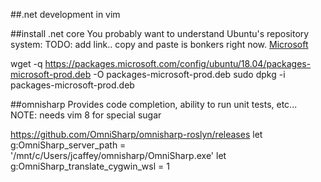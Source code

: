 ##.net development in vim

##install .net core
You probably want to understand Ubuntu's repository system:
TODO: add link.. copy and paste is bonkers right now.
[Microsoft](https://docs.microsoft.com/en-us/dotnet/core/install/linux-package-manager-ubuntu-1804)

wget -q https://packages.microsoft.com/config/ubuntu/18.04/packages-microsoft-prod.deb -O packages-microsoft-prod.deb
sudo dpkg -i packages-microsoft-prod.deb

##omnisharp
Provides code completion, ability to run unit tests, etc...
NOTE: needs vim 8 for special sugar

https://github.com/OmniSharp/omnisharp-roslyn/releases
let g:OmniSharp_server_path = '/mnt/c/Users/jcaffey/omnisharp/OmniSharp.exe'
let g:OmniSharp_translate_cygwin_wsl = 1

